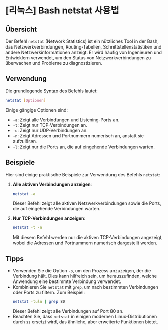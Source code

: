 # [리눅스] Bash netstat 사용법

## Übersicht
Der Befehl `netstat` (Network Statistics) ist ein nützliches Tool in der Bash, das Netzwerkverbindungen, Routing-Tabellen, Schnittstellenstatistiken und andere Netzwerkinformationen anzeigt. Er wird häufig von Ingenieuren und Entwicklern verwendet, um den Status von Netzwerkverbindungen zu überwachen und Probleme zu diagnostizieren.

## Verwendung
Die grundlegende Syntax des Befehls lautet:

```bash
netstat [Optionen]
```

Einige gängige Optionen sind:

- `-a`: Zeigt alle Verbindungen und Listening-Ports an.
- `-t`: Zeigt nur TCP-Verbindungen an.
- `-u`: Zeigt nur UDP-Verbindungen an.
- `-n`: Zeigt Adressen und Portnummern numerisch an, anstatt sie aufzulösen.
- `-l`: Zeigt nur die Ports an, die auf eingehende Verbindungen warten.

## Beispiele
Hier sind einige praktische Beispiele zur Verwendung des Befehls `netstat`:

1. **Alle aktiven Verbindungen anzeigen**:
   ```bash
   netstat -a
   ```
   Dieser Befehl zeigt alle aktiven Netzwerkverbindungen sowie die Ports, die auf eingehende Verbindungen warten.

2. **Nur TCP-Verbindungen anzeigen**:
   ```bash
   netstat -t -n
   ```
   Mit diesem Befehl werden nur die aktiven TCP-Verbindungen angezeigt, wobei die Adressen und Portnummern numerisch dargestellt werden.

## Tipps
- Verwenden Sie die Option `-p`, um den Prozess anzuzeigen, der die Verbindung hält. Dies kann hilfreich sein, um herauszufinden, welche Anwendung eine bestimmte Verbindung verwendet.
- Kombinieren Sie `netstat` mit `grep`, um nach bestimmten Verbindungen oder Ports zu filtern. Zum Beispiel:
  ```bash
  netstat -tuln | grep 80
  ```
  Dieser Befehl zeigt alle Verbindungen auf Port 80 an.
- Beachten Sie, dass `netstat` in einigen modernen Linux-Distributionen durch `ss` ersetzt wird, das ähnliche, aber erweiterte Funktionen bietet.